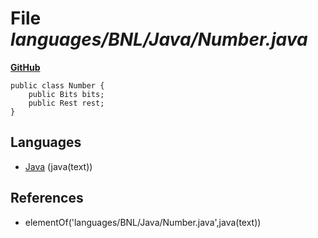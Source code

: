 # File _languages/BNL/Java/Number.java_
**[GitHub](https://github.com/softlang/yas/blob/master/languages/BNL/Java/Number.java)**
```
public class Number {
    public Bits bits;
    public Rest rest;
}
```

## Languages
* [Java](../languages/Java.md) (java(text))

## References
* elementOf('languages/BNL/Java/Number.java',java(text))
